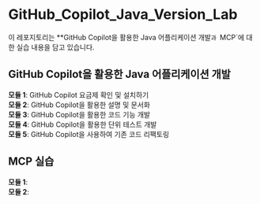 # GitHub_Copilot_Java_Version_Lab  

 이 레포지토리는 **GitHub Copilot을 활용한 Java 어플리케이션 개발`과 `MCP`에 대한 실습 내용을 담고 있습니다.  


## GitHub Copilot을 활용한 Java 어플리케이션 개발  

**모듈 1**: GitHub Copilot 요금제 확인 및 설치하기   
**모듈 2**: GitHub Copilot을 활용한 설명 및 문서화   
**모듈 3**: GitHub Copilot을 활용한 코드 기능 개발   
**모듈 4**: GitHub Copilot을 활용한 단위 테스트 개발    
**모듈 5**: GitHub Copilot을 사용하여 기존 코드 리팩토링     

## MCP 실습  

**모듈 1**:  
**모듈 2**:  
